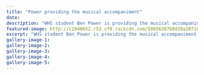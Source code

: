 ```yaml
---
title: "Power providing the musical accompaniment"
date: 
description: "WHS student Ben Power is providing the musical accompaniment to the Repertory Theatre's production of Red Riding Hood, Wanganui Midweek article 12/10/16..."
featured-image: http://c1940652.r52.cf0.rackcdn.com/58056387b8d39a2071002c63/Little-Red-Riding-Hood-meeting-with-a-wolf-Stock-Vector.jpg
excerpt: "WHS student Ben Power is providing the musical accompaniment to the Repertory Theatre's production of Red Riding Hood."
gallery-image-1: 
gallery-image-2: 
gallery-image-3: 
gallery-image-4: 
gallery-image-5: 
---
```


